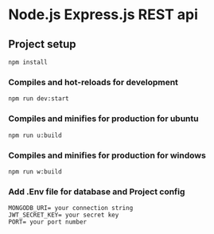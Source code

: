 # Node.js Express.js REST api

## Project setup
```
npm install
```

### Compiles and hot-reloads for development
```
npm run dev:start
```

### Compiles and minifies for production for ubuntu
```
npm run u:build
```

### Compiles and minifies for production for windows
```
npm run w:build
```

### Add .Env file for database and Project config
```
MONGODB_URI= your connection string
JWT_SECRET_KEY= your secret key
PORT= your port number

```
